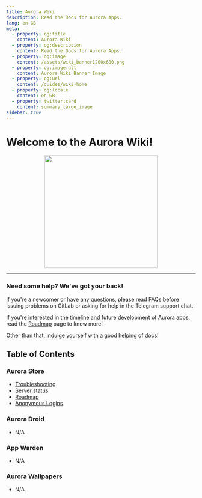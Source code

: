 ```yaml
---
title: Aurora Wiki
description: Read the Docs for Aurora Apps.
lang: en-GB
meta:
  - property: og:title
    content: Aurora Wiki
  - property: og:description
    content: Read the Docs for Aurora Apps.
  - property: og:image
    content: /assets/wiki_banner1200x680.png
  - property: og:image:alt
    content: Aurora Wiki Banner Image
  - property: og:url
    content: /guides/wiki-home
  - property: og:locale
    content: en-GB
  - property: twitter:card
    content: summary_large_image
sidebar: true
---
```


# Welcome to the Aurora Wiki!

<p align="center">
  <img src="/icons/aurora_wiki.png" width="300px">
</p>

---

### Need some help? We've got your back!

If you're a newcomer or have any questions, please read [FAQs](/faq/) before issuing problems on GitLab or asking for help in the Telegram support chat.

If you're interested in the timeline and future development of Aurora apps, read the [Roadmap](/guides/roadmap/) page to know more!

Other than that, indulge yourself with a good helping of docs!

## Table of Contents

### Aurora Store

-   [Troubleshooting](/guides/troubleshooting/)
-   [Server status](/guides/server-status/)
-   [Roadmap](/guides/roadmap/)
-   [Anonymous Logins](/guides/anonymous-logins/)

### Aurora Droid

-   N/A

### App Warden

-   N/A

### Aurora Wallpapers

-   N/A
